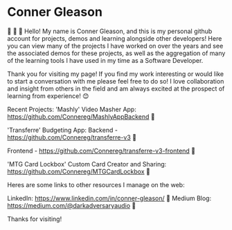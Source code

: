 # Conner Gleason
💾 📢 💾
Hello! My name is Conner Gleason, and this is my personal github account for projects, demos and learning alongside other developers!
Here you can view many of the projects I have worked on over the years and see the associated demos for these projects, as well as the aggregation of many of the learning tools I have used in my time as a Software Developer. 

Thank you for visiting my page! If you find my work interesting or would like to start a conversation with me please feel free to do so! I love collaboration and insight from others in the field and am always excited at the prospect of learning from experience! 😊

Recent Projects: 
'Mashly' Video Masher App: https://github.com/Connereg/MashlyAppBackend 🔗

'Transferre' Budgeting App: 
Backend - https://github.com/Connereg/transferre-v3 🔗

Frontend - https://github.com/Connereg/transferre-v3-frontend 🔗

'MTG Card Lockbox' Custom Card Creator and Sharing:  https://github.com/Connereg/MTGCardLockbox 🔗

Heres are some links to other resources I manage on the web:

LinkedIn: https://www.linkedin.com/in/conner-gleason/ 🔗
Medium Blog: https://medium.com/@darkadversaryaudio 🔗

Thanks for visiting!
